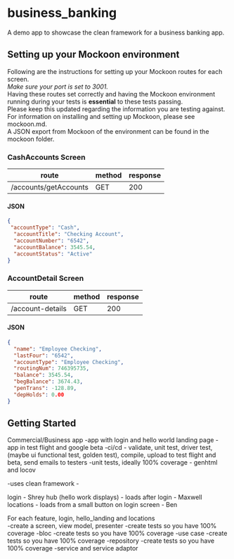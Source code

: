 # business_banking

A demo app to showcase the clean framework for a business banking app.

## Setting up your Mockoon environment

Following are the instructions for setting up your Mockoon routes for each screen.  
*Make sure your port is set to 3001.*  
Having these routes set correctly and having the Mockoon environment running during your tests is **essential** to these tests passing.  
Please keep this updated regarding the information you are testing against.  
For information on installing and setting up Mockoon, please see mockoon.md.  
A JSON export from Mockoon of the environment can be found in the mockoon folder.

### CashAccounts Screen

| route | method | response |
| --- | --- | --- |
| /accounts/getAccounts | GET | 200 |

#### JSON
```json
{
 "accountType": "Cash",
  "accountTitle": "Checking Account",
  "accountNumber": "6542",
  "accountBalance": 3545.54,
  "accountStatus": "Active"
}
```

### AccountDetail Screen

| route | method | response |
| --- | --- | --- |
| /account-details | GET | 200 |

#### JSON
```json
{
  "name": "Employee Checking",
  "lastFour": "6542",
  "accountType": "Employee Checking",
  "routingNum": 746395735,
  "balance": 3545.54,
  "begBalance": 3674.43,
  "penTrans": -128.89,
  "depHolds": 0.00
}
```

## Getting Started

Commercial/Business app
-app with login and hello world landing page
-app in test flight and google beta
-ci/cd - validate, unit test, driver test, (maybe ui functional test, golden test), compile, upload to test flight and beta, send emails to testers
-unit tests, ideally 100% coverage - genhtml and locov

-uses clean framework - 

login - Shrey
hub (hello work displays) - loads after login - Maxwell
locations - loads from a small button on login screen - Ben 

For each feature, login, hello_landing and locations  
-create a screen, view model, presenter
-create tests so you have 100% coverage
-bloc
-create tests so you have 100% coverage
-use case
-create tests so you have 100% coverage
-repository
-create tests so you have 100% coverage
-service and service adaptor
